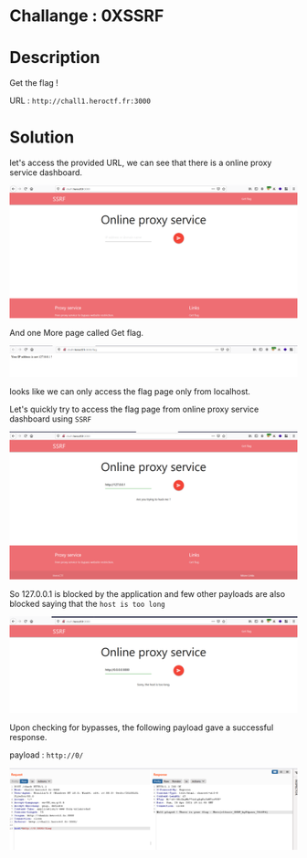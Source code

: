 <h1>Challange : 0XSSRF</h1>

<h1>Description</h1>

Get the flag !

URL : ```http://chall1.heroctf.fr:3000```

<h1>Solution</h1>

let's access the provided URL, we can see that there is a online proxy service dashboard. 

![dashboard](assets/dashboard.png)

And one More page called Get flag.

![ access flag](assets/access_flag.png)

looks like we can only access the flag page only from localhost.

Let's quickly try to access the flag page from online proxy service dashboard using ```SSRF```

 ![failed](assets/failed.png)

So 127.0.0.1 is blocked by the application and few other payloads are also blocked saying that the ```host is too long```

![host is too long](assets/host_is_to_long.png)

Upon checking for bypasses, the following payload gave a successful response.

payload : ```http://0/```

![flag](assets/flag.png)